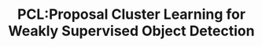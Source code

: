 ---
title: "PCL:Proposal Cluster Learning for Weakly Supervised Object Detection"
year: 2019
pdf_url: "https://ieeexplore.ieee.org/document/8493315"
category: "vision"
author_list: "Peng Tang, Xinggang Wang, Song Bai, Wei Shen, Xiang Bai, Wenyu Liu, Alan Yuille"
grant: "MURI"
pub_in: "IEEE Transactions on Pattern Analysis and Machine Intelligence (TPAMI)"
---
